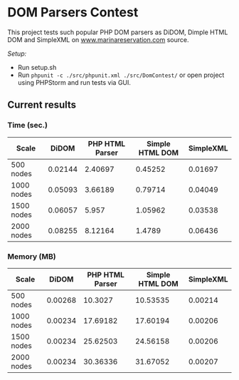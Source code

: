 # DOM Parsers Contest

This project tests such popular PHP DOM parsers as DiDOM, Dimple HTML DOM and SimpleXML on www.marinareservation.com source.

_Setup:_
* Run setup.sh
* Run `phpunit -c ./src/phpunit.xml ./src/DomContest/` or open project using PHPStorm and run tests via GUI.

## Current results

### Time (sec.)

| Scale      | DiDOM   | PHP HTML Parser | Simple HTML DOM | SimpleXML |
|------------|---------|-----------------|-----------------|-----------|
| 500 nodes  | 0.02144 | 2.40697         | 0.45252         | 0.01697   |
| 1000 nodes | 0.05093 | 3.66189         | 0.79714         | 0.04049   |
| 1500 nodes | 0.06057 | 5.957           | 1.05962         | 0.03538   |
| 2000 nodes | 0.08255 | 8.12164         | 1.4789          | 0.06436   |

### Memory (MB)

| Scale      | DiDOM   | PHP HTML Parser | Simple HTML DOM | SimpleXML |
|------------|---------|-----------------|-----------------|-----------|
| 500 nodes  | 0.00268 | 10.3027         | 10.53535        | 0.00214   |
| 1000 nodes | 0.00234 | 17.69182        | 17.60194        | 0.00206   |
| 1500 nodes | 0.00234 | 25.62503        | 24.56158        | 0.00206   |
| 2000 nodes | 0.00234 | 30.36336        | 31.67052        | 0.00207   |